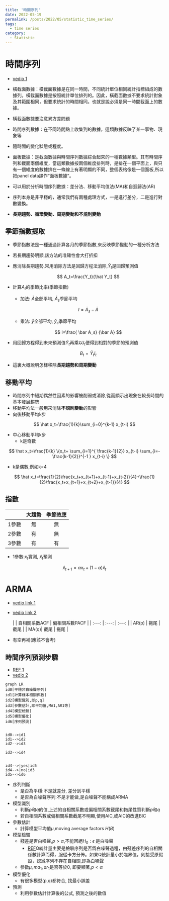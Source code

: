 ```yaml
---
title: '時間序列'
date: 2022-05-19
permalink: /posts/2022/05/statistic_time_series/
tags:
  - time series
category:
  - Statistic
---
```



# 時間序列
- [vedio 1](https://www.bilibili.com/video/BV11y4y1G7vi?spm_id_from=333.999.0.0)
- 橫截面數據：橫截面數據是在同一時間，不同統計單位相同統計指標組成的數據列。橫截面數據是按照統計單位排列的。因此，橫截面數據不要求統計對象及其範圍相同，但要求統計的時間相同。也就是說必須是同一時間截面上的數據。
- 橫截面數據要注意異方差問題
- 時間序列數據：在不同時間點上收集到的數據，這類數據反映了某一事物、現象等
- 隨時間的變化狀態或程度。
- 面板數據：是截面數據與時間序列數據綜合起來的一種數據類型。其有時間序列和截面兩個維度，當這類數據按兩個維度排列時，是排在一個平面上，與只有一個維度的數據排在一條線上有著明顯的不同，整個表格像是一個面板,所以把panel data譯作“面板數據”。
- 可以用於分析時間序列數據：差分法、移動平均值法(MA)和自迴歸法(AR)

- 序列本身是非平穩的，通常我們有兩種處理方式，一是進行差分，二是進行對數變換。
- **長期趨勢、循環變動、周期變動和不規則變動**

## 季節指數提取
- 季節指數法是一種通過計算各月的季節指數,來反映季節變動的一種分析方法
- 若長期趨勢明顯,該方法的准確性會大打折扣
- 應消除長期趨勢,常用消除方法是回歸方程法消除,$\hat Y_t$是回歸預測值
  
  $$
  A_t=\frac{Y_t}{\hat Y_t}
  $$

- 計算$A_t$的季節比率(季節指數)
  - 加法: $\bar A$全部平均, $\bar A_s$季節平均


  $$
  I=\bar A_s - \bar A
  $$

  - 乘法: $\bar y$全部平均, $\bar y_s$季節平均

  $$
  I=\frac{ \bar A_s} {\bar A}
  $$

- 用回歸方程得到未來預測值$\hat Y_t$再乘以$I_t$便得到相對的季節的預測值

  $$
  B_t=\hat Y_t I_t
  $$

- 這裏大概說明怎樣移除**長期趨勢和周期變動**

## 移動平均
- 時間序列中短期偶然性因素的影響被削弱或消除,從而顯示出現象在較長時間的基本發展趨勢
- 移動平均法一般用來消除**不規則變動**的影響
- 向後移動平均k步



$$
\hat x_t=\frac{1}{k}\sum_{i=0}^{k-1} x_{t-i}
$$

- 中心移動平均k步
  - k是奇數

$$
\hat x_t=\frac{1}{k} \{x_t+ \sum_{i=1}^{ \frac{k-1}{2}} x_{t-i} \sum_{i=-\frac{k-1}{2}}^{-1 } x_{t-i} \}
$$

  - k是偶數,例如k=4

$$
\hat x_t=\frac{1}{2}\frac{x_t+x_{t+1}+x_{t-1}+x_{t-2}}{4}+\frac{1}{2}\frac{x_t+x_{t+1}+x_{t+2}+x_{t-1}}{4}
$$

## 指數

|       |  大趨勢     | 季節效應      |
| :---: | :---: | :---: |
|    1參數   |  無     |  無     |
|    2參數  |   有    |  無     |
|    3參數   |    有   |   有    |


- 1參數:$x_t$實測, $\hat x_t$預測
  
$$
\hat x_{t+1}=\alpha  x_{t}+(1-\alpha) \hat x_{t}
$$


# ARMA
- [vedio link 1](https://www.bilibili.com/video/BV1Ev411h7nT/?spm_id_from=333.788.recommend_more_video.-1)
- [vedio link 2](https://www.bilibili.com/video/BV18g411u7ms/?spm_id_from=333.788.recommend_more_video.-1)

  |       |  自相關系數ACF     | 偏相關系數PACF      |
| :---: | :---: | :---: |
|    AR(p)   |  拖尾    |  截尾     |
|    MA(q)|   截尾    |  拖尾     |


- 有空再補(應該不會考)

## 時間序列預測步驟
- [REF 1](https://www.zhihu.com/question/52866306)
- [vedio 2](https://www.youtube.com/watch?v=wF42Z3R2Bz8)

```mermaid
graph LR
id0[平穩非白噪聲序列]
id1[計算樣本相關係數]
id2[模型識別,即p,q]
id3[參數估計,即平均值,MA1,AR1等]
id4[模型檢驗]
id5[模型優化]
id6[序列預測]


id0-->id1
id1-->id2
id2-->id3

id3-->id4


id4-->|yes|id5
id4-->|no|id3
id5-->id6
```

- 序列判斷
  - 是否為平穩:不是就差分, 差分到平穩
  - 是否為白噪聲序列:不是才能做,是白噪聲不能構成ARMA
- 模型識別
  - 判斷$p$和$q$的值,上述的自相關系數或偏相關系數截尾和拖尾性質判斷$p$和$q$
  - 若自相關系數或偏相關系數截尾不明顯,使用AIC,或AIC的改進BIC
- 參數估計
  - 計算模型平均值$\mu$,moving average factors $H(B)$
- 模型檢驗
  - 殘差是否白噪聲,$p>\alpha$,不能回絕$H_0:\epsilon$ 是白噪聲
    - [REF](https://bbs.pinggu.org/forum.php?mod=viewthread&action=printable&tid=445325)Q統計量主要是檢驗序列是否爲白噪聲過程，由殘差序列的自相關係數計算而得，服從卡方分佈。如果Q統計量小於臨界值，則接受原假設，認爲序列不存在自相關,即為白噪聲
  - 參數$\mu,ma_1, ar_1$是否等於0, 即要顯著,$p<\alpha$
- 模型優化
  - 有很多模型(p,q)都符合, 找最小誤差
- 預測
  - 利用參數估計計算後的公式, 預測之後的數值